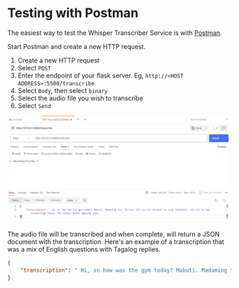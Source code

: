 # Testing with Postman

The easiest way to test the Whisper Transcriber Service is with [Postman](https://www.postman.com/).

Start Postman and create a new HTTP request.

1. Create a new HTTP request
2. Select `POST`
3. Enter the endpoint of your flask server. Eg, `http://<HOST ADDRESS>:5500/transcribe`
4. Select `Body`, then select `binary`
5. Select the audio file you wish to transcribe
6. Select `Send`

![The image is a screenshot of Postman for sending an audio file](../media/postman.png)

The audio file will be transcribed and when complete, will return a JSON document with the transcription. Here's an example of a transcription that was a mix of English questions with Tagalog replies.

```json
{
    "transcription": " Hi, so how was the gym today? Mabuti. Madaming tao. So what did you do? Ginamit ko yung treadmill. Did you do any stretching? Hindi. Not today? Hindi ngayong araw."
}
```
